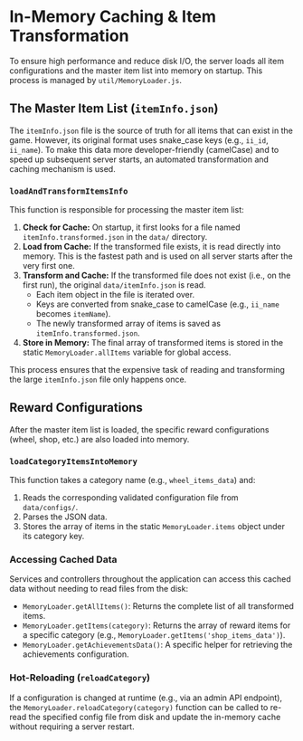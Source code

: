 # In-Memory Caching & Item Transformation

To ensure high performance and reduce disk I/O, the server loads all item configurations and the master item list into memory on startup. This process is managed by `util/MemoryLoader.js`.

## The Master Item List (`itemInfo.json`)

The `itemInfo.json` file is the source of truth for all items that can exist in the game. However, its original format uses snake\_case keys (e.g., `ii_id`, `ii_name`). To make this data more developer-friendly (camelCase) and to speed up subsequent server starts, an automated transformation and caching mechanism is used.

### `loadAndTransformItemsInfo`

This function is responsible for processing the master item list:

1.  **Check for Cache:** On startup, it first looks for a file named `itemInfo.transformed.json` in the `data/` directory.
2.  **Load from Cache:** If the transformed file exists, it is read directly into memory. This is the fastest path and is used on all server starts after the very first one.
3.  **Transform and Cache:** If the transformed file does not exist (i.e., on the first run), the original `data/itemInfo.json` is read.
    *   Each item object in the file is iterated over.
    *   Keys are converted from snake\_case to camelCase (e.g., `ii_name` becomes `itemName`).
    *   The newly transformed array of items is saved as `itemInfo.transformed.json`.
4.  **Store in Memory:** The final array of transformed items is stored in the static `MemoryLoader.allItems` variable for global access.

This process ensures that the expensive task of reading and transforming the large `itemInfo.json` file only happens once.

## Reward Configurations

After the master item list is loaded, the specific reward configurations (wheel, shop, etc.) are also loaded into memory.

### `loadCategoryItemsIntoMemory`

This function takes a category name (e.g., `wheel_items_data`) and:
1.  Reads the corresponding validated configuration file from `data/configs/`.
2.  Parses the JSON data.
3.  Stores the array of items in the static `MemoryLoader.items` object under its category key.

### Accessing Cached Data

Services and controllers throughout the application can access this cached data without needing to read files from the disk:

*   `MemoryLoader.getAllItems()`: Returns the complete list of all transformed items.
*   `MemoryLoader.getItems(category)`: Returns the array of reward items for a specific category (e.g., `MemoryLoader.getItems('shop_items_data')`).
*   `MemoryLoader.getAchievementsData()`: A specific helper for retrieving the achievements configuration.

### Hot-Reloading (`reloadCategory`)

If a configuration is changed at runtime (e.g., via an admin API endpoint), the `MemoryLoader.reloadCategory(category)` function can be called to re-read the specified config file from disk and update the in-memory cache without requiring a server restart.
